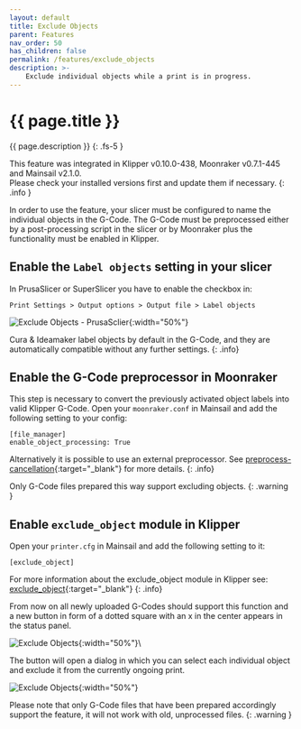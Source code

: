 ```yaml
---
layout: default
title: Exclude Objects
parent: Features
nav_order: 50
has_children: false
permalink: /features/exclude_objects
description: >-
    Exclude individual objects while a print is in progress.
---
```


# {{ page.title }}
{{ page.description }}
{: .fs-5 }

This feature was integrated in Klipper v0.10.0-438, Moonraker v0.7.1-445 and Mainsail v2.1.0. \
Please check your installed versions first and update them if necessary.
{: .info }

In order to use the feature, your slicer must be configured to name the individual objects in the G-Code. The G-Code
must be preprocessed either by a post-processing script in the slicer or by Moonraker plus the functionality must be
enabled in Klipper.

## Enable the `Label objects` setting in your slicer

In PrusaSlicer or SuperSlicer you have to enable the checkbox in:
```
Print Settings > Output options > Output file > Label objects
```
![Exclude Objects - PrusaSclier](img/exclude_objects-prusaslicer.png){:width="50%"}

Cura & Ideamaker label objects by default in the G-Code, and they are automatically compatible without any further settings.
{: .info}

## Enable the G-Code preprocessor in Moonraker

This step is necessary to convert the previously activated object labels into valid Klipper G-Code. Open your
`moonraker.conf` in Mainsail and add the following setting to your config:
```
[file_manager]
enable_object_processing: True
```

Alternatively it is possible to use an external preprocessor. See [preprocess-cancellation](https://github.com/kageurufu/cancelobject-preprocessor){:target="_blank"} for more
details.
{: .info}

Only G-Code files prepared this way support excluding objects.
{: .warning }

## Enable `exclude_object` module in Klipper

Open your `printer.cfg` in Mainsail and add the following setting to it:
```
[exclude_object]
```

For more information about the exclude_object module in Klipper see:
[exclude_object](https://www.klipper3d.org/Exclude_Object.html){:target="_blank"}
{: .info}

From now on all newly uploaded G-Codes should support this function and a new button in form of a dotted square with an x in the center appears in the status
panel.

![Exclude Objects](img/exclude_objects-status_panel.png){:width="50%"}\

The button will open a dialog in which you can select each individual object and exclude it from the currently ongoing print.

![Exclude Objects](img/exclude_objects.png){:width="50%"}

Please note that only G-Code files that have been prepared accordingly support the feature,
it will not work with old, unprocessed files.
{: .warning }
